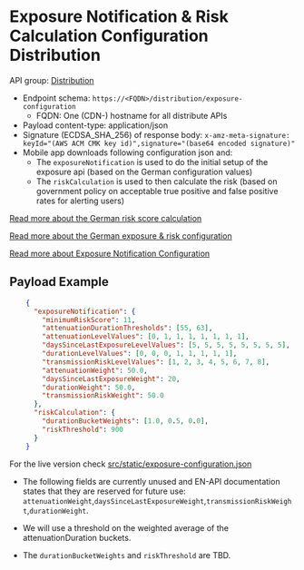 # Exposure Notification & Risk Calculation Configuration Distribution

API group: [Distribution](../guidebook.md#system-apis-and-interfaces)

- Endpoint schema: ```https://<FQDN>/distribution/exposure-configuration```
  - FQDN: One (CDN-) hostname for all distribute APIs
- Payload content-type: application/json
- Signature (ECDSA_SHA_256) of response body: ```x-amz-meta-signature: keyId="(AWS ACM CMK key id)",signature="(base64 encoded signature)"```
- Mobile app downloads following configuration json and:
    - The `exposureNotification` is used to do the initial setup of the exposure api (based on the German configuration values)
    - The `riskCalculation` is used to then calculate the risk (based on government policy on acceptable true positive and false positive rates for alerting users)

[Read more about the German risk score calculation](https://github.com/corona-warn-app/cwa-documentation/blob/master/solution_architecture.md#risk-score-calculation)

[Read more about the German exposure & risk configuration](https://github.com/corona-warn-app/cwa-documentation/blob/master/cwa-risk-assessment.md#current-configuration)

[Read more about Exposure Notification Configuration](https://static.googleusercontent.com/media/www.google.com/en//covid19/exposurenotifications/pdfs/Android-Exposure-Notification-API-documentation-v1.3.2.pdf)

## Payload Example

```json
    {
      "exposureNotification": {
        "minimumRiskScore": 11,
        "attenuationDurationThresholds": [55, 63],
        "attenuationLevelValues": [0, 1, 1, 1, 1, 1, 1, 1],
        "daysSinceLastExposureLevelValues": [5, 5, 5, 5, 5, 5, 5, 5],
        "durationLevelValues": [0, 0, 0, 1, 1, 1, 1, 1],
        "transmissionRiskLevelValues": [1, 2, 3, 4, 5, 6, 7, 8],
        "attenuationWeight": 50.0,
        "daysSinceLastExposureWeight": 20,
        "durationWeight": 50.0,
        "transmissionRiskWeight": 50.0
      },
      "riskCalculation": {
        "durationBucketWeights": [1.0, 0.5, 0.0],
        "riskThreshold": 900
      }
    }  
```

For the live version check [src/static/exposure-configuration.json](../../../src/static/exposure-configuration.json)

* The following fields are currently unused and EN-API documentation states that they are reserved for future use: 
`attenuationWeight`,`daysSinceLastExposureWeight`,`transmissionRiskWeight`,`durationWeight`. 

* We will use a threshold on the weighted average of the attenuationDuration buckets.
* The `durationBucketWeights` and `riskThreshold` are TBD.  